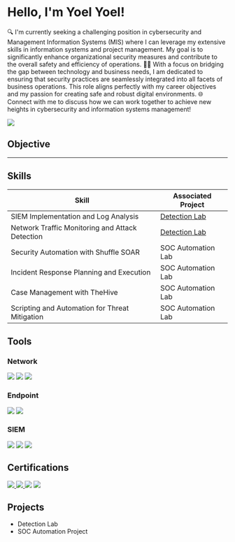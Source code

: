 # Hello, I'm Yoel Yoel!
🔍 I'm currently seeking a challenging position in cybersecurity and Management Information Systems (MIS) where I can leverage my extensive skills in information systems and project management. My goal is to significantly enhance organizational security measures and contribute to the overall safety and efficiency of operations.
👨‍💻 With a focus on bridging the gap between technology and business needs, I am dedicated to ensuring that security practices are seamlessly integrated into all facets of business operations. This role aligns perfectly with my career objectives and my passion for creating safe and robust digital environments.
🌐 Connect with me to discuss how we can work together to achieve new heights in cybersecurity and information systems management!

<a href="https://www.linkedin.com/in/yoelyoel"><img src="https://img.shields.io/badge/-LinkedIn-0072b1?&style=for-the-badge&logo=linkedin&logoColor=white" /></a>

## Objective

----

## Skills

| Skill                                         | Associated Project         |
|-----------------------------------------------|----------------------------|
| SIEM Implementation and Log Analysis          | <a href="https://google.com">Detection Lab</a>|
| Network Traffic Monitoring and Attack Detection | <a href="https://google.com">Detection Lab</a>|
| Security Automation with Shuffle SOAR         | SOC Automation Lab|
| Incident Response Planning and Execution      | SOC Automation Lab|
| Case Management with TheHive                  | SOC Automation Lab|
| Scripting and Automation for Threat Mitigation | SOC Automation Lab|

## Tools



### Network
<div>
    <img src="https://img.shields.io/badge/-Wireshark-1679A7?&style=for-the-badge&logo=Wireshark&logoColor=white" />
    <img src="https://img.shields.io/badge/-Suricata-EF3B2D?&style=for-the-badge&logo=Suricata&logoColor=white" />
    <img src="https://img.shields.io/badge/-Zeek-777BB4?&style=for-the-badge&logo=Zeek&logoColor=white" />
</div>

### Endpoint
<div>
    <img src="https://img.shields.io/badge/-Microsoft_Defender_for_Endpoint-00A4EF?&style=for-the-badge&logo=Microsoft&logoColor=white" />
    <img src="https://img.shields.io/badge/-Velociraptor-4B275F?&style=for-the-badge&logo=Velociraptor&logoColor=white" />
</div>

### SIEM
<div>
    <img src="https://img.shields.io/badge/-Microsoft_Sentinel-0078D4?&style=for-the-badge&logo=Microsoft&logoColor=white" />
    <img src="https://img.shields.io/badge/-Splunk-000000?&style=for-the-badge&logo=Splunk&logoColor=white" />
    <img src="https://img.shields.io/badge/-Elastic-005571?&style=for-the-badge&logo=Elastic&logoColor=white" />
</div>

## Certifications

<div>
<a href="https://udemy-certificate.s3.amazonaws.com/pdf/UC-4b316468-13a5-418a-aa45-9426b2caef3f.pdf"> <img src="https://img.shields.io/badge/-Security%2B-FF0000?&style=for-the-badge&logo=CompTIA&logoColor=white" />
<img src="https://img.shields.io/badge/-Network%2B-007ACC?&style=for-the-badge&logo=CompTIA&logoColor=white" />
<a href="https://www.coursera.org/account/accomplishments/specialization/U6KTCFQZ4RFU"><img src="https://img.shields.io/badge/-IBM-054ADA?style=for-the-badge&logo=IBM&logoColor=white" /></a>
<a href="https://www.coursera.org/account/accomplishments/specialization/8MK49DVFDKJS"><img src="https://img.shields.io/badge/-Google-DB4437?style=for-the-badge&logo=Google&logoColor=white" /></a>
</div>

## Projects
- Detection Lab
- SOC Automation Project 
